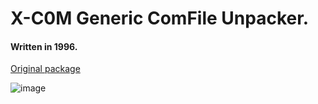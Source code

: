 # X-C0M Generic ComFile Unpacker.

#### Written in 1996.

[Original package](https://defacto2.net/f/ac28d4c)

![image](https://user-images.githubusercontent.com/513842/170895779-8a8af07c-1a30-4106-a767-1ec2ffa58e20.png)
